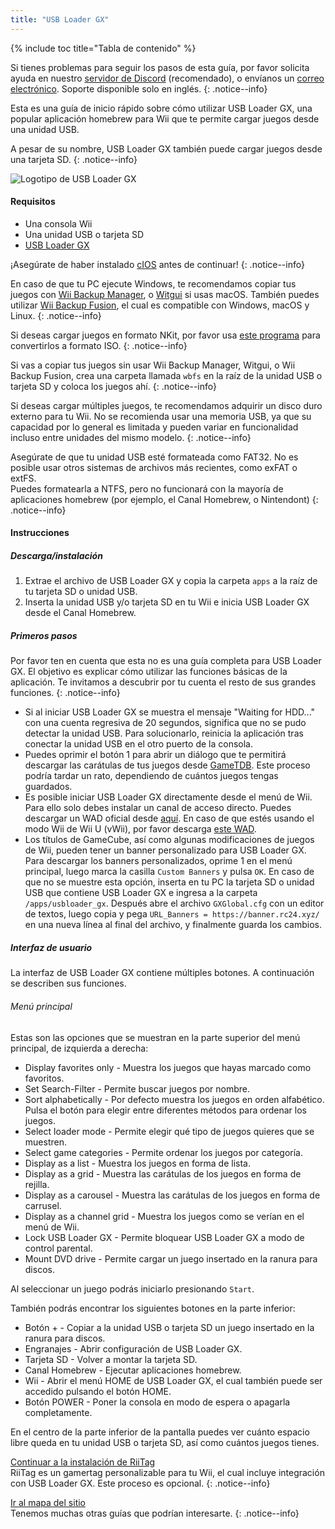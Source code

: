 ```yaml
---
title: "USB Loader GX"
---
```


{% include toc title="Tabla de contenido" %}

Si tienes problemas para seguir los pasos de esta guía, por favor solicita ayuda en nuestro [servidor de Discord](https://discord.gg/rc24) (recomendado), o envíanos un [correo electrónico](mailto:support@riiconnect24.net). Soporte disponible solo en inglés.
{: .notice--info}

Esta es una guía de inicio rápido sobre cómo utilizar USB Loader GX, una popular aplicación homebrew para Wii que te permite cargar juegos desde una unidad USB.

A pesar de su nombre, USB Loader GX también puede cargar juegos desde una tarjeta SD.
{: .notice--info}

![Logotipo de USB Loader GX](/images/usbloadergx.png)

#### Requisitos

* Una consola Wii
* Una unidad USB o tarjeta SD
* [USB Loader GX](https://oscwii.org/library/app/usbloader_gx)

¡Asegúrate de haber instalado [cIOS](/cios) antes de continuar!
{: .notice--info}

En caso de que tu PC ejecute Windows, te recomendamos copiar tus juegos con [Wii Backup Manager](/wiibackupmanager), o [Witgui](https://desairem.com/wordpress/category/witgui-download/) si usas macOS. También puedes utilizar [Wii Backup Fusion](https://github.com/larsenv/Wii-Backup-Fusion), el cual es compatible con Windows, macOS y Linux.
{: .notice--info}

Si deseas cargar juegos en formato NKit, por favor usa [este programa](https://gbatemp.net/download/nkit.36157/) para convertirlos a formato ISO.
{: .notice--info}

Si vas a copiar tus juegos sin usar Wii Backup Manager, Witgui, o Wii Backup Fusion, crea una carpeta llamada `wbfs` en la raíz de la unidad USB o tarjeta SD y coloca los juegos ahí.
{: .notice--info}

Si deseas cargar múltiples juegos, te recomendamos adquirir un disco duro externo para tu Wii. No se recomienda usar una memoria USB, ya que su capacidad por lo general es limitada y pueden variar en funcionalidad incluso entre unidades del mismo modelo.
{: .notice--info}

Asegúrate de que tu unidad USB esté formateada como FAT32. No es posible usar otros sistemas de archivos más recientes, como exFAT o extFS. <br> Puedes formatearla a NTFS, pero no funcionará con la mayoría de aplicaciones homebrew (por ejemplo, el Canal Homebrew, o Nintendont)
{: .notice--info}

#### Instrucciones

##### Descarga/instalación

1. Extrae el archivo de USB Loader GX y copia la carpeta `apps` a la raíz de tu tarjeta SD o unidad USB.
2. Inserta la unidad USB y/o tarjeta SD en tu Wii e inicia USB Loader GX desde el Canal Homebrew.

##### Primeros pasos

Por favor ten en cuenta que esta no es una guía completa para USB Loader GX. El objetivo es explicar cómo utilizar las funciones básicas de la aplicación. Te invitamos a descubrir por tu cuenta el resto de sus grandes funciones.
{: .notice--info}

* Si al iniciar USB Loader GX se muestra el mensaje "Waiting for HDD..." con una cuenta regresiva de 20 segundos, significa que no se pudo detectar la unidad USB. Para solucionarlo, reinicia la aplicación tras conectar la unidad USB en el otro puerto de la consola.
* Puedes oprimir el botón 1 para abrir un diálogo que te permitirá descargar las carátulas de tus juegos desde [GameTDB](https://gametdb.com/). Este proceso podría tardar un rato, dependiendo de cuántos juegos tengas guardados.
* Es posible iniciar USB Loader GX directamente desde el menú de Wii. Para ello solo debes instalar un canal de acceso directo. Puedes descargar un WAD oficial desde [aquí](https://sourceforge.net/projects/usbloadergx/files/Releases/Forwarders/USB%20Loader%20GX-UNEO_Forwarder_5_1_AHBPROT.wad). En caso de que estés usando el modo Wii de Wii U (vWii), por favor descarga [este WAD](https://sourceforge.net/projects/usbloadergx/files/Releases/Forwarders/USB%20Loader%20GX-UNEO_Forwarder_5_1_AHBPROT_vWii%20%28Fix%29.wad).
* Los títulos de GameCube, así como algunas modificaciones de juegos de Wii, pueden tener un banner personalizado para USB Loader GX. Para descargar los banners personalizados, oprime 1 en el menú principal, luego marca la casilla `Custom Banners` y pulsa `OK`. En caso de que no se muestre esta opción, inserta en tu PC la tarjeta SD o unidad USB que contiene USB Loader GX e ingresa a la carpeta `/apps/usbloader_gx`. Después abre el archivo `GXGlobal.cfg` con un editor de textos, luego copia y pega `URL_Banners = https://banner.rc24.xyz/` en una nueva línea al final del archivo, y finalmente guarda los cambios.

##### Interfaz de usuario

La interfaz de USB Loader GX contiene múltiples botones. A continuación se describen sus funciones.

###### Menú principal

Estas son las opciones que se muestran en la parte superior del menú principal, de izquierda a derecha:

* Display favorites only - Muestra los juegos que hayas marcado como favoritos.
* Set Search-Filter - Permite buscar juegos por nombre.
* Sort alphabetically - Por defecto muestra los juegos en orden alfabético. Pulsa el botón para elegir entre diferentes métodos para ordenar los juegos.
* Select loader mode - Permite elegir qué tipo de juegos quieres que se muestren.
* Select game categories - Permite ordenar los juegos por categoría.
* Display as a list - Muestra los juegos en forma de lista.
* Display as a grid - Muestra las carátulas de los juegos en forma de rejilla.
* Display as a carousel - Muestra las carátulas de los juegos en forma de carrusel.
* Display as a channel grid - Muestra los juegos como se verían en el menú de Wii.
* Lock USB Loader GX - Permite bloquear USB Loader GX a modo de control parental.
* Mount DVD drive - Permite cargar un juego insertado en la ranura para discos.

Al seleccionar un juego podrás iniciarlo presionando `Start`.

También podrás encontrar los siguientes botones en la parte inferior:

* Botón + - Copiar a la unidad USB o tarjeta SD un juego insertado en la ranura para discos.
* Engranajes - Abrir configuración de USB Loader GX.
* Tarjeta SD - Volver a montar la tarjeta SD.
* Canal Homebrew - Ejecutar aplicaciones homebrew.
* Wii - Abrir el menú HOME de USB Loader GX, el cual también puede ser accedido pulsando el botón HOME.
* Botón POWER - Poner la consola en modo de espera o apagarla completamente.

En el centro de la parte inferior de la pantalla puedes ver cuánto espacio libre queda en tu unidad USB o tarjeta SD, así como cuántos juegos tienes.

[Continuar a la instalación de RiiTag](riitag)<br> RiiTag es un gamertag personalizable para tu Wii, el cual incluye integración con USB Loader GX. Este proceso es opcional.
{: .notice--info}

[Ir al mapa del sitio](site-navigation)<br> Tenemos muchas otras guías que podrían interesarte.
{: .notice--info}

